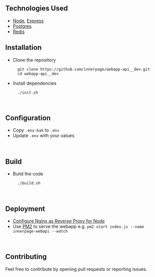## Technologies Used

- [Node](https://nodejs.org/en), [Express](https://expressjs.com/)
- [Postgres](https://www.postgresql.org/)
- [Redis](https://redis.io/)
  <br/>

## Installation

- Clone the repository <br/>

  ```
    git clone https://github.com/innerpage/webapp-api__dev.git
    cd webapp-api__dev
  ```

- Install dependencies <br/>
  ```
    ./init.sh
  ```

<br/>

## Configuration

- Copy `.env-bak` to `.env`
- Update `.env` with your values

<br/>

## Build

- Build the code <br/>

  ```
    ./build.sh
  ```

<br/>

## Deployment

- [Configure Nginx as Reverse Proxy for Node](https://www.digitalocean.com/community/tutorials/nginx-reverse-proxy-node-angular)
- Use [PM2](https://pm2.keymetrics.io/) to serve the webapp e.g.
  `pm2 start index.js --name innerpage-webapi --watch`

<br/>

## Contributing

Feel free to contribute by opening pull requests or reporting issues.

